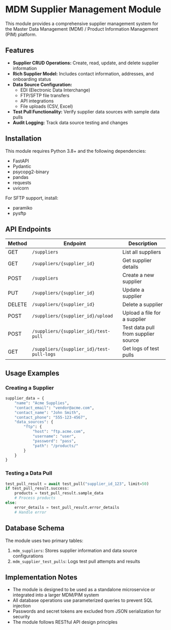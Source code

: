 # MDM Supplier Management Module

This module provides a comprehensive supplier management system for the Master Data Management (MDM) / Product Information Management (PIM) platform.

## Features

- **Supplier CRUD Operations:** Create, read, update, and delete supplier information
- **Rich Supplier Model:** Includes contact information, addresses, and onboarding status
- **Data Source Configuration:**
  - EDI (Electronic Data Interchange)
  - FTP/SFTP file transfers
  - API integrations
  - File uploads (CSV, Excel)
- **Test Pull Functionality:** Verify supplier data sources with sample data pulls
- **Audit Logging:** Track data source testing and changes

## Installation

This module requires Python 3.8+ and the following dependencies:
- FastAPI
- Pydantic
- psycopg2-binary
- pandas
- requests
- uvicorn

For SFTP support, install:
- paramiko
- pysftp

## API Endpoints

| Method | Endpoint | Description |
|--------|----------|-------------|
| GET | `/suppliers` | List all suppliers |
| GET | `/suppliers/{supplier_id}` | Get supplier details |
| POST | `/suppliers` | Create a new supplier |
| PUT | `/suppliers/{supplier_id}` | Update a supplier |
| DELETE | `/suppliers/{supplier_id}` | Delete a supplier |
| POST | `/suppliers/{supplier_id}/upload` | Upload a file for a supplier |
| POST | `/suppliers/{supplier_id}/test-pull` | Test data pull from supplier source |
| GET | `/suppliers/{supplier_id}/test-pull-logs` | Get logs of test pulls |

## Usage Examples

### Creating a Supplier

```python
supplier_data = {
    "name": "Acme Supplies",
    "contact_email": "vendor@acme.com",
    "contact_name": "John Smith",
    "contact_phone": "555-123-4567",
    "data_sources": {
        "ftp": {
            "host": "ftp.acme.com",
            "username": "user",
            "password": "pass",
            "path": "/products/"
        }
    }
}
```

### Testing a Data Pull

```python
test_pull_result = await test_pull("supplier_id_123", limit=50)
if test_pull_result.success:
    products = test_pull_result.sample_data
    # Process products
else:
    error_details = test_pull_result.error_details
    # Handle error
```

## Database Schema

The module uses two primary tables:

1. `mdm_suppliers`: Stores supplier information and data source configurations
2. `mdm_supplier_test_pulls`: Logs test pull attempts and results

## Implementation Notes

- The module is designed to be used as a standalone microservice or integrated into a larger MDM/PIM system
- All database operations use parameterized queries to prevent SQL injection
- Passwords and secret tokens are excluded from JSON serialization for security
- The module follows RESTful API design principles